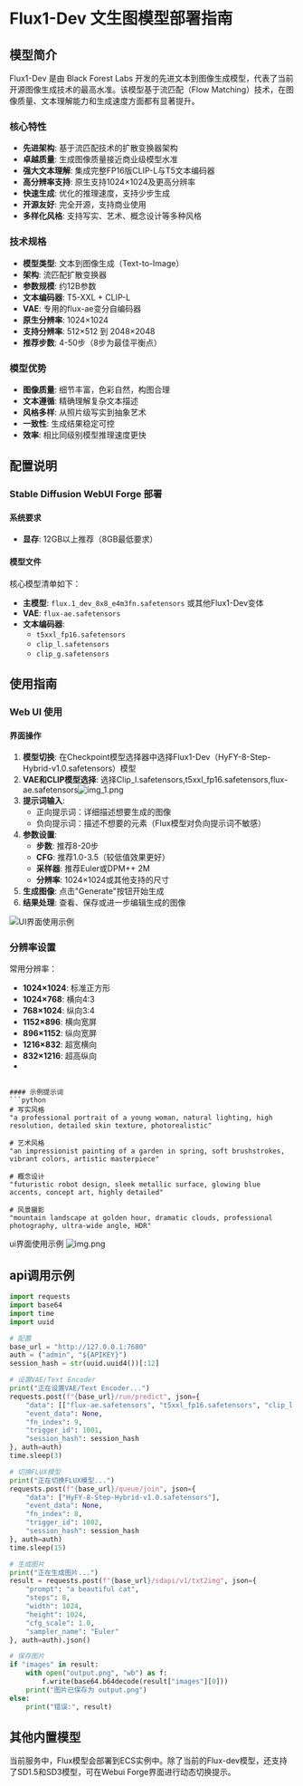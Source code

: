 # Flux1-Dev 文生图模型部署指南

## 模型简介

Flux1-Dev 是由 Black Forest Labs 开发的先进文本到图像生成模型，代表了当前开源图像生成技术的最高水准。该模型基于流匹配（Flow Matching）技术，在图像质量、文本理解能力和生成速度方面都有显著提升。

### 核心特性
- **先进架构**: 基于流匹配技术的扩散变换器架构
- **卓越质量**: 生成图像质量接近商业级模型水准
- **强大文本理解**: 集成完整FP16版CLIP-L与T5文本编码器
- **高分辨率支持**: 原生支持1024×1024及更高分辨率
- **快速生成**: 优化的推理速度，支持少步生成
- **开源友好**: 完全开源，支持商业使用
- **多样化风格**: 支持写实、艺术、概念设计等多种风格

### 技术规格
- **模型类型**: 文本到图像生成（Text-to-Image）
- **架构**: 流匹配扩散变换器
- **参数规模**: 约12B参数
- **文本编码器**: T5-XXL + CLIP-L
- **VAE**: 专用的flux-ae变分自编码器
- **原生分辨率**: 1024×1024
- **支持分辨率**: 512×512 到 2048×2048
- **推荐步数**: 4-50步（8步为最佳平衡点）

### 模型优势
- **图像质量**: 细节丰富，色彩自然，构图合理
- **文本遵循**: 精确理解复杂文本描述
- **风格多样**: 从照片级写实到抽象艺术
- **一致性**: 生成结果稳定可控
- **效率**: 相比同级别模型推理速度更快

## 配置说明

### Stable Diffusion WebUI Forge 部署

#### 系统要求
- **显存**: 12GB以上推荐（8GB最低要求）


#### 模型文件
核心模型清单如下：
- **主模型**: `flux.1_dev_8x8_e4m3fn.safetensors` 或其他Flux1-Dev变体
- **VAE**: `flux-ae.safetensors`
- **文本编码器**:
    - `t5xxl_fp16.safetensors`
    - `clip_l.safetensors`
    - `clip_g.safetensors`


## 使用指南

### Web UI 使用

#### 界面操作
1. **模型切换**: 在Checkpoint模型选择器中选择Flux1-Dev（HyFY-8-Step-Hybrid-v1.0.safetensors）模型
2. **VAE和CLIP模型选择**: 选择Clip_l.safetensors,t5xxl_fp16.safetensors,flux-ae.safetensors![img_1.png](img_1.png)
2. **提示词输入**:
    - 正向提示词：详细描述想要生成的图像
    - 负向提示词：描述不想要的元素（Flux模型对负向提示词不敏感）
3. **参数设置**:
    - **步数**: 推荐8-20步
    - **CFG**: 推荐1.0-3.5（较低值效果更好）
    - **采样器**: 推荐Euler或DPM++ 2M
    - **分辨率**: 1024×1024或其他支持的尺寸
4. **生成图像**: 点击"Generate"按钮开始生成
5. **结果处理**: 查看、保存或进一步编辑生成的图像

![UI界面使用示例](img.png)

### 分辨率设置
常用分辨率：
- **1024×1024**: 标准正方形
- **1024×768**: 横向4:3
- **768×1024**: 纵向3:4
- **1152×896**: 横向宽屏
- **896×1152**: 纵向宽屏
- **1216×832**: 超宽横向
- **832×1216**: 超高纵向
- 
```

#### 示例提示词
```python
# 写实风格
"a professional portrait of a young woman, natural lighting, high resolution, detailed skin texture, photorealistic"

# 艺术风格
"an impressionist painting of a garden in spring, soft brushstrokes, vibrant colors, artistic masterpiece"

# 概念设计
"futuristic robot design, sleek metallic surface, glowing blue accents, concept art, highly detailed"

# 风景摄影
"mountain landscape at golden hour, dramatic clouds, professional photography, ultra-wide angle, HDR"
```

ui界面使用示例
![img.png](img.png)

## api调用示例
```python
import requests
import base64
import time
import uuid

# 配置
base_url = "http://127.0.0.1:7680"
auth = ("admin", "${APIKEY}")
session_hash = str(uuid.uuid4())[:12]

# 设置VAE/Text Encoder
print("正在设置VAE/Text Encoder...")
requests.post(f"{base_url}/run/predict", json={
    "data": [["flux-ae.safetensors", "t5xxl_fp16.safetensors", "clip_l.safetensors", "clip_g.safetensors"]],
    "event_data": None,
    "fn_index": 9,
    "trigger_id": 1001,
    "session_hash": session_hash
}, auth=auth)
time.sleep(3)

# 切换FLUX模型
print("正在切换FLUX模型...")
requests.post(f"{base_url}/queue/join", json={
    "data": ["HyFY-8-Step-Hybrid-v1.0.safetensors"],
    "event_data": None,
    "fn_index": 8,
    "trigger_id": 1002,
    "session_hash": session_hash
}, auth=auth)
time.sleep(15)

# 生成图片
print("正在生成图片...")
result = requests.post(f"{base_url}/sdapi/v1/txt2img", json={
    "prompt": "a beautiful cat",
    "steps": 8,
    "width": 1024,
    "height": 1024,
    "cfg_scale": 1.0,
    "sampler_name": "Euler"
}, auth=auth).json()

# 保存图片
if "images" in result:
    with open("output.png", "wb") as f:
        f.write(base64.b64decode(result["images"][0]))
    print("图片已保存为 output.png")
else:
    print("错误:", result)


```

## 其他内置模型
当前服务中，Flux模型会部署到ECS实例中。除了当前的Flux-dev模型，还支持了SD1.5和SD3模型，可在Webui Forge界面进行动态切换提示。

